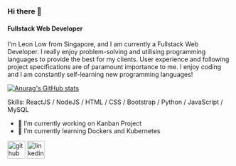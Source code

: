 ### Hi there 👋

#### Fullstack Web Developer
I'm Leon Low from Singapore, and I am currently a Fullstack Web Developer. I really enjoy problem-solving and utilising programming languages to provide the best for my clients. User experience and following project specifications are of paramount importance to me. I enjoy coding and I am constantly self-learning new programming languages! 

[![Anurag's GitHub stats](https://github-readme-stats.vercel.app/api?username=LeonLow97)](https://github.com/anuraghazra/github-readme-stats)

Skills: ReactJS / NodeJS / HTML / CSS / Bootstrap / Python / JavaScript / MySQL

- 🔭 I’m currently working on Kanban Project 
- 🌱 I’m currently learning Dockers and Kubernetes 


[<img src='https://cdn.jsdelivr.net/npm/simple-icons@3.0.1/icons/github.svg' alt='github' height='40'>](https://github.com/LeonLow97)  [<img src='https://cdn.jsdelivr.net/npm/simple-icons@3.0.1/icons/linkedin.svg' alt='linkedin' height='40'>](https://www.linkedin.com/in/lowjiewei/)  

